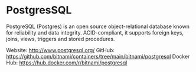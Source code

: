 # PostgresSQL

PostgreSQL (Postgres) is an open source object-relational database known for reliability and data integrity. ACID-compliant, it supports foreign keys, joins, views, triggers and stored procedures.

Website: http://www.postgresql.org/
GitHub: https://github.com/bitnami/containers/tree/main/bitnami/postgresql
Docker Hub: https://hub.docker.com/r/bitnami/postgresql
